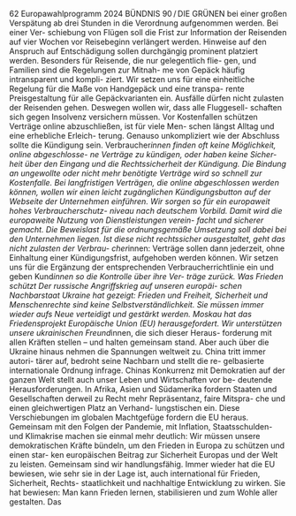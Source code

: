62
Europawahlprogramm 2024
BÜNDNIS 90 / DIE GRÜNEN 
bei einer großen Verspätung ab drei Stunden in die 
Verordnung aufgenommen werden. Bei einer Ver-
schiebung von Flügen soll die Frist zur Information 
der Reisenden auf vier Wochen vor Reisebeginn 
verlängert werden. Hinweise auf den Anspruch 
auf Entschädigung sollen durchgängig prominent 
platziert werden. 
Besonders für Reisende, die nur gelegentlich flie-
gen, und Familien sind die Regelungen zur Mitnah-
me von Gepäck häufig intransparent und kompli-
ziert. Wir setzen uns für eine einheitliche Regelung 
für die Maße von Handgepäck und eine transpa-
rente Preisgestaltung für alle Gepäckvarianten ein.
Ausfälle dürfen nicht zulasten der Reisenden 
gehen. Deswegen wollen wir, dass alle Fluggesell-
schaften sich gegen Insolvenz versichern müssen.
Vor Kostenfallen schützen
Verträge online abzuschließen, ist für viele Men-
schen längst Alltag und eine erhebliche Erleich-
terung. Genauso unkompliziert wie der Abschluss 
sollte die Kündigung sein. Verbraucher*innen 
finden oft keine Möglichkeit, online abgeschlosse-
ne Verträge zu kündigen, oder haben keine Sicher-
heit über den Eingang und die Rechtssicherheit 
der Kündigung. Die Bindung an ungewollte oder 
nicht mehr benötigte Verträge wird so schnell zur 
Kostenfalle. Bei langfristigen Verträgen, die online 
abgeschlossen werden können, wollen wir einen 
leicht zugänglichen Kündigungsbutton auf der 
Webseite der Unternehmen einführen. Wir sorgen 
so für ein europaweit hohes Verbraucherschutz-
niveau nach deutschem Vorbild. Damit wird die 
europaweite Nutzung von Dienstleistungen verein-
facht und sicherer gemacht. Die Beweislast für die 
ordnungsgemäße Umsetzung soll dabei bei den 
Unternehmen liegen. Ist diese nicht rechtssicher 
ausgestaltet, geht das nicht zulasten der Verbrau-
cher*innen: Verträge sollen dann jederzeit, ohne 
Einhaltung einer Kündigungsfrist, aufgehoben 
werden können. Wir setzen uns für die Ergänzung 
der entsprechenden Verbraucherrichtlinie ein und 
geben Kund*innen so die Kontrolle über ihre Ver-
träge zurück.
Was Frieden schützt
Der russische Angriffskrieg auf unseren europäi-
schen Nachbarstaat Ukraine hat gezeigt: Frieden 
und Freiheit, Sicherheit und Menschenrechte sind 
keine Selbstverständlichkeit. Sie müssen immer 
wieder aufs Neue verteidigt und gestärkt werden. 
Moskau hat das Friedensprojekt Europäische Union 
(EU) herausgefordert. Wir unterstützen unsere 
ukrainischen Freund*innen, die sich dieser Heraus-
forderung mit allen Kräften stellen – und halten 
gemeinsam stand.
Aber auch über die Ukraine hinaus nehmen die 
Spannungen weltweit zu. China tritt immer autori-
tärer auf, bedroht seine Nachbarn und stellt die re-
gelbasierte internationale Ordnung infrage. Chinas 
Konkurrenz mit Demokratien auf der ganzen Welt 
stellt auch unser Leben und Wirtschaften vor be-
deutende Herausforderungen. In Afrika, Asien und 
Südamerika fordern Staaten und Gesellschaften 
derweil zu Recht mehr Repräsentanz, faire Mitspra-
che und einen gleichwertigen Platz an Verhand-
lungstischen ein.
Diese Verschiebungen im globalen Machtgefüge 
fordern die EU heraus. Gemeinsam mit den Folgen 
der Pandemie, mit Inflation, Staatsschulden- und 
Klimakrise machen sie einmal mehr deutlich: Wir 
müssen unsere demokratischen Kräfte bündeln, um 
den Frieden in Europa zu schützen und einen star-
ken europäischen Beitrag zur Sicherheit Europas 
und der Welt zu leisten.
Gemeinsam sind wir handlungsfähig. Immer wieder 
hat die EU bewiesen, wie sehr sie in der Lage ist, 
auch international für Frieden, Sicherheit, Rechts-
staatlichkeit und nachhaltige Entwicklung zu 
wirken. Sie hat bewiesen: Man kann Frieden lernen, 
stabilisieren und zum Wohle aller gestalten. Das 
